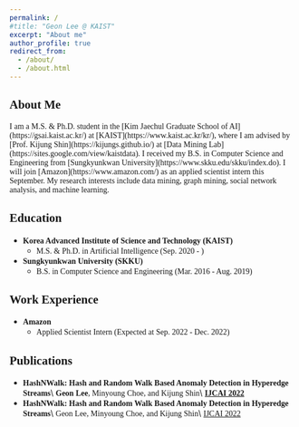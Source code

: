 ```yaml
---
permalink: /
#title: "Geon Lee @ KAIST"
excerpt: "About me"
author_profile: true
redirect_from:
  - /about/
  - /about.html
---
```

<link rel="stylesheet" href="https://fonts.googleapis.com/css?family=PT+Sans">

<span style="font-family:PT Sans;">**About Me**</span>
------
<span style="font-family:PT Sans; text-align:justify">
I am a M.S. & Ph.D. student in the [Kim Jaechul Graduate School of AI](https://gsai.kaist.ac.kr/) at [KAIST](https://www.kaist.ac.kr/kr/), where I am advised by [Prof. Kijung Shin](https://kijungs.github.io/) at [Data Mining Lab](https://sites.google.com/view/kaistdata). I received my B.S. in Computer Science and Engineering from [Sungkyunkwan University](https://www.skku.edu/skku/index.do). I will join [Amazon](https://www.amazon.com/) as an applied scientist intern this September. My research interests include data mining, graph mining, social network analysis, and machine learning.
</span>

<span style="font-family:PT Sans;">**Education**</span>
------
* <span style="font-family:PT Sans;">**Korea Advanced Institute of Science and Technology (KAIST)**</span>
  * <span style="font-family:PT Sans;">M.S. & Ph.D. in Artificial Intelligence (Sep. 2020 - )</span>
* <span style="font-family:PT Sans;">**Sungkyunkwan University (SKKU)**</span>
  * <span style="font-family:PT Sans;">B.S. in Computer Science and Engineering (Mar. 2016 - Aug. 2019)</span>

<span style="font-family:PT Sans;">**Work Experience**</span>
------
* <span style="font-family:PT Sans;">**Amazon**</span>
  * <span style="font-family:PT Sans;">Applied Scientist Intern (Expected at Sep. 2022 - Dec. 2022)</span>

<span style="font-family:PT Sans;">**Publications**</span>
------
* <span style="font-family:PT Sans;">**HashNWalk: Hash and Random Walk Based Anomaly Detection in Hyperedge Streams**</span>\\
  <span style="font-family:PT Sans;">**Geon Lee**, Minyoung Choe, and Kijung Shin</span>\\
  <span style="font-family:PT Sans; color:#0F52BA">[**IJCAI 2022**](https://ijcai-22.org/)</span>
* <span style="font-family:PT Sans;">**HashNWalk: Hash and Random Walk Based Anomaly Detection in Hyperedge Streams**</span>\\
  <span style="font-family:PT Sans;">Geon Lee, Minyoung Choe, and Kijung Shin</span>\\
  <span style="font-family:PT Sans; color:#218bff">[IJCAI 2022](https://ijcai-22.org/)</span>
